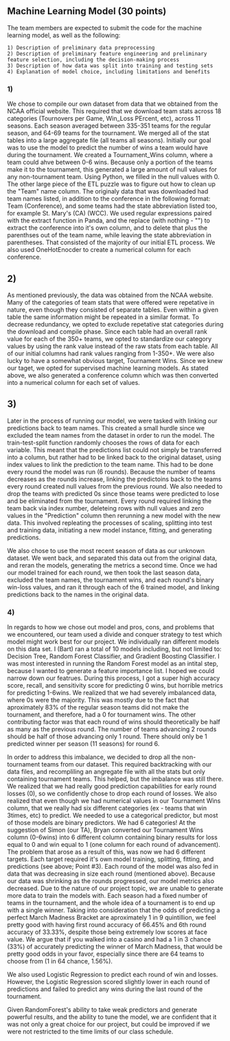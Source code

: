 ## Machine Learning Model (30 points)

The team members are expected to submit the code for the machine learning model, as well as the following:

    1) Description of preliminary data preprocessing
    2) Description of preliminary feature engineering and preliminary feature selection, including the decision-making process
    3) Description of how data was split into training and testing sets
    4) Explanation of model choice, including limitations and benefits


### 1)
We chose to compile our own dataset from data that we obtained from the NCAA official website.  This required that we download team stats across 18 categories (Tournovers per Game, Win_Loss PErcent, etc), across 11 seasons.  Each season averaged between 335-351 teams for the regular season, and 64-69 teams for the tournament.  We merged all of the stat tables into a large aggregate file (all teams all seasons). Initially our goal was to use the model to predict the number of wins a team would have during the tournament.  We created a Tournament_Wins column, where a team could ahve between 0-6 wins.  Because only a portion of the teams make it to the tournament, this generated a large amount of null values for any non-tournament team.  Using Python, we filled in the null values with 0.  The other large piece of the ETL puzzle was to figure out how to clean up the "Team" name column.  The originaly data that was downloaded had team names listed, in addition to the conference in the following format: Team (Conference), and some teams had the state abbreviation listed too, for example St. Mary's (CA) (WCC).  We used regular expressions paired with the extract function in Panda, and the replace (with nothing - "") to extract the conference into it's own column, and to delete that plus the parenthses out of the team name, while leaving the state abbreviation in parentheses. That consisted of the majority of our initial ETL process.  We also used OneHotEnocder to create a numerical column for each conference.

## 2) 
As mentioned previously, the data was obtained from the NCAA website.  Many of the categories of team stats that were offered were repetative in nature, even though they consisted of separate tables.  Even within a given table the same information might be repeated in a similar format.  To decrease redundancy, we opted to exclude repetative stat categories during the download and compile phase.  Since each table had an overall rank value for each of the 350+ teams, we opted to standardize our category values by using the rank value instead of the raw stats from each table.  All of our initial columns had rank values ranging from 1-350+.  We were also lucky to have a somewhat obvious target, Tournament Wins.  Since we knew our taget, we opted for supervised machine learning models.  As stated above, we also generated a conference column which was then converted into a numerical column for each set of values.

## 3) 
Later in the process of running our model, we were tasked with linking our predictions back to team names.  This created a small hurdle since we excluded the team names from the dataset in order to run the model.  The train-test-split function randomly chooses the rows of data for each variable.  This meant that the predictions list could not simply be transferred into a column, but rather had to be linked back to the original dataset, using index values to link the prediction to the team name.  This had to be done every round the model was run (6 rounds).  Because the number of teams decreases as the rounds increase, linking the predictoins back to the teams every round created null values from the previous round.  We also needed to drop the teams with predicted 0s since those teams were predicted to lose and be eliminated from the tournament.  Every round required linking the team back via index number, deleteing rows with null values and zero values in the "Prediction" column then rerunning a new model with the new data.  This involved repleating the processes of scaling, splitting into test and training data, initiating a new model instance, fitting, and generating predictions. 

We also chose to use the most recent season of data as our unknown dataset.  We went back, and separated this data out from the original data, and reran the models, generating the metrics a second time.  Once we had our model trained for each round, we then took the last season data, excluded the team names, the tournament wins, and each round's binary win-loss values, and ran it through each of the 6 trained model, and linking predictions back to the names in the original data.  

### 4) 
In regards to how we chose out model and pros, cons, and problems that we encountered, our team used a divide and conquer strategy to test which model might work best for our project.  We individually ran different models on this data set.  I (Bart) ran a total of 10 models including, but not limited to: Decision Tree, Random Forest Classifier, and Gradient Boosting Classifier.  I was most interested in running the Random Forest model as an intital step, because I wanted to generate a feature importance list.  I hoped we could narrow down our featrues.  During this process, I got a super high accuracy score, recall, and sensitivity score for predicting 0 wins, but horrible metrics for predicting 1-6wins.  We realized that we had severely imbalanced data, where 0s were the majority.  This was mostly due to the fact that aproximately 83% of the regular season teams did not make the tournament, and therefore, had a 0 for tournament wins.  The other contributing factor was that each round of wins should theoretically be half as many as the previous round.  The number of teams advancing 2 rounds should be half of those advancing only 1 round.  There should only be 1 predicted winner per season (11 seasons) for round 6.  

In order to address this imbalance, we decided to drop all the non-tournament teams from our dataset.  This required backtracking with our data files, and recompliling an angregate file with all the stats but only containing tournament teams.  This helped, but the imbalance was still there.  We realized that we had really good prediction capabilities for early round losses (0), so we confidently chose to drop each round of losses.  We also realized that even though we had numerical values in our Tournament Wins column, that we really had six different categories (ex - teams that win 3times, etc) to predict.  We needed to use a categorical predictor, but most of those models are binary predictors.  We had 6 categories!  At the suggestion of Simon (our TA), Bryan converted our Tournament Wins column (0-6wins) into 6 different column containing binary results for loss equal to 0 and win equal to 1 (one column for each round of advancement).  The problem that arose as a result of this, was now we had 6 different targets.  Each target required it's own model training, splitting, fitting, and predictions (see above; Point #3).  Each round of the model was also fed in data that was decreasing in size each round (mentioned above).  Because our data was shrinking as the rounds progressed, our model metrics also decreased.  Due to the nature of our project topic, we are unable to generate more data to train the models with.  Each season had a fixed number of teams in the tournament, and the whole idea of a tournament is to end up with a single winner.  Taking into consideration that the odds of predicting a perfect March Madness Bracket are aproximately 1 in 9 quintillion, we feel pretty good with having first round accuracy of 66.45% and 6th round accuracy of 33.33%, despite those being extremely low scores at face value.  We argue that if you walked into a casino and had a 1 in 3 chance (33%) of accurately predicting the winner of March Madness, that would be pretty good odds in your favor, especially since there are 64 teams to choose from (1 in 64 chance, 1.56%).  

We also used Logistic Regression to predict each round of win and losses.  However, the Logistic Regression scored slightly lower in each round of predictions and failed to predict any wins during the last round of the tournament.  

Given RandomForest's ability to take weak predictors and generate powerful results, and the ability to tune the model, we are confident that it was not only a great choice for our project, but could be improved if we were not restricted to the time limits of our class schedule.
